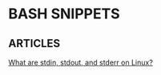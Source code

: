 # BASH SNIPPETS

## ARTICLES

[What are stdin, stdout, and stderr on Linux?](https://www.howtogeek.com/435903/what-are-stdin-stdout-and-stderr-on-linux/)
